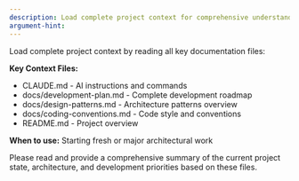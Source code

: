 ```yaml
---
description: Load complete project context for comprehensive understanding
argument-hint: 
---
```


Load complete project context by reading all key documentation files:

**Key Context Files:**
- CLAUDE.md - AI instructions and commands
- docs/development-plan.md - Complete development roadmap  
- docs/design-patterns.md - Architecture patterns overview
- docs/coding-conventions.md - Code style and conventions
- README.md - Project overview

**When to use:** Starting fresh or major architectural work

Please read and provide a comprehensive summary of the current project state, architecture, and development priorities based on these files.